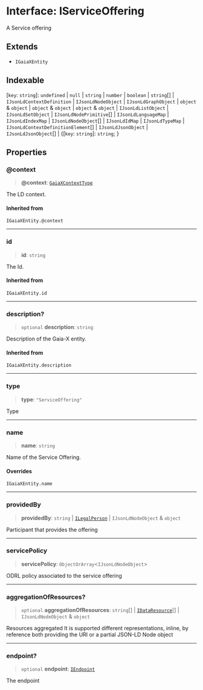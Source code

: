 # Interface: IServiceOffering

A Service offering

## Extends

- `IGaiaXEntity`

## Indexable

\[`key`: `string`\]: `undefined` \| `null` \| `string` \| `number` \| `boolean` \| `string`[] \| `IJsonLdContextDefinition` \| `IJsonLdNodeObject` \| `IJsonLdGraphObject` \| `object` & `object` \| `object` & `object` \| `object` & `object` \| `IJsonLdListObject` \| `IJsonLdSetObject` \| `IJsonLdNodePrimitive`[] \| `IJsonLdLanguageMap` \| `IJsonLdIndexMap` \| `IJsonLdNodeObject`[] \| `IJsonLdIdMap` \| `IJsonLdTypeMap` \| `IJsonLdContextDefinitionElement`[] \| `IJsonLdJsonObject` \| `IJsonLdJsonObject`[] \| \{\[`key`: `string`\]: `string`; \}

## Properties

### @context

> **@context**: [`GaiaXContextType`](../type-aliases/GaiaXContextType.md)

The LD context.

#### Inherited from

`IGaiaXEntity.@context`

***

### id

> **id**: `string`

The Id.

#### Inherited from

`IGaiaXEntity.id`

***

### description?

> `optional` **description**: `string`

Description of the Gaia-X entity.

#### Inherited from

`IGaiaXEntity.description`

***

### type

> **type**: `"ServiceOffering"`

Type

***

### name

> **name**: `string`

Name of the Service Offering.

#### Overrides

`IGaiaXEntity.name`

***

### providedBy

> **providedBy**: `string` \| [`ILegalPerson`](ILegalPerson.md) \| `IJsonLdNodeObject` & `object`

Participant that provides the offering

***

### servicePolicy

> **servicePolicy**: `ObjectOrArray`\<`IJsonLdNodeObject`\>

ODRL policy associated to the service offering

***

### aggregationOfResources?

> `optional` **aggregationOfResources**: `string`[] \| [`IDataResource`](IDataResource.md)[] \| `IJsonLdNodeObject` & `object`

Resources aggregated
It is supported different representations, inline,
by reference both providing the URI or a partial JSON-LD Node object

***

### endpoint?

> `optional` **endpoint**: [`IEndpoint`](IEndpoint.md)

The endpoint
